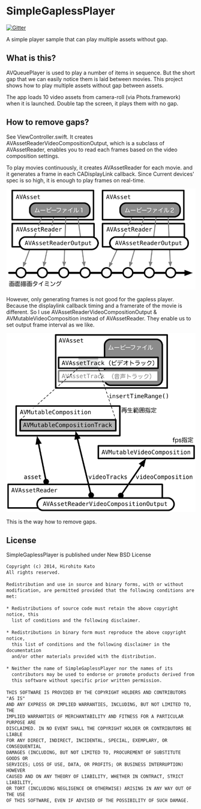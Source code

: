 # SimpleGaplessPlayer

[![Gitter](https://badges.gitter.im/Join%20Chat.svg)](https://gitter.im/katokichisoft/SimpleGaplessPlayer?utm_source=badge&utm_medium=badge&utm_campaign=pr-badge&utm_content=badge)

A simple player sample that can play multiple assets without gap.

## What is this?

AVQueuePlayer is used to play a number of items in sequence. But the short gap that we can easily notice them is laid between movies. This project shows how to play multiple assets without gap between assets.

The app loads 10 video assets from camera-roll (via Phots.framework) when it is launched. Double tap the screen, it plays them with no gap.

## How to remove gaps?

See ViewController.swift. It creates AVAssetReaderVideoCompositionOutput, which is a subclass of AVAssetReader, enables you to read each frames based on the video composition settings.

To play movies continuously, it creates AVAssetReader for each movie. and it generates a frame in each CADisplayLink callback.  Since Current devices' spec is so high, it is enough to play frames on real-time.

![](figure/howto-01.png)

However, only generating frames is not good for the gapless player. Because the displaylink callback timing and a framerate of the movie is different. So I use AVAssetReaderVideoCompositionOutput & AVMutableVideoComposition instead of AVAssetReader. They enable us to set output frame interval as we like.

![](figure/howto-02.png)

This is the way how to remove gaps.

## License
SimpleGaplessPlayer is published under New BSD License

    Copyright (c) 2014, Hirohito Kato
    All rights reserved.
    
    Redistribution and use in source and binary forms, with or without
    modification, are permitted provided that the following conditions are met:
    
    * Redistributions of source code must retain the above copyright notice, this
      list of conditions and the following disclaimer.
    
    * Redistributions in binary form must reproduce the above copyright notice,
      this list of conditions and the following disclaimer in the documentation
      and/or other materials provided with the distribution.
    
    * Neither the name of SimpleGaplessPlayer nor the names of its
      contributors may be used to endorse or promote products derived from
      this software without specific prior written permission.
    
    THIS SOFTWARE IS PROVIDED BY THE COPYRIGHT HOLDERS AND CONTRIBUTORS "AS IS"
    AND ANY EXPRESS OR IMPLIED WARRANTIES, INCLUDING, BUT NOT LIMITED TO, THE
    IMPLIED WARRANTIES OF MERCHANTABILITY AND FITNESS FOR A PARTICULAR PURPOSE ARE
    DISCLAIMED. IN NO EVENT SHALL THE COPYRIGHT HOLDER OR CONTRIBUTORS BE LIABLE
    FOR ANY DIRECT, INDIRECT, INCIDENTAL, SPECIAL, EXEMPLARY, OR CONSEQUENTIAL
    DAMAGES (INCLUDING, BUT NOT LIMITED TO, PROCUREMENT OF SUBSTITUTE GOODS OR
    SERVICES; LOSS OF USE, DATA, OR PROFITS; OR BUSINESS INTERRUPTION) HOWEVER
    CAUSED AND ON ANY THEORY OF LIABILITY, WHETHER IN CONTRACT, STRICT LIABILITY,
    OR TORT (INCLUDING NEGLIGENCE OR OTHERWISE) ARISING IN ANY WAY OUT OF THE USE
    OF THIS SOFTWARE, EVEN IF ADVISED OF THE POSSIBILITY OF SUCH DAMAGE.
